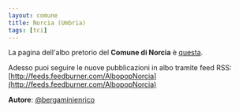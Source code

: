 ```yaml
---
layout: comune
title: Norcia (Umbria)
tags: [tci]
---
```


La pagina dell'albo pretorio del **Comune di Norcia** è [questa](http://www.halleyweb.com/c054035/mc/mc_gridev_messi.php?x=&servizio=&bck=http%3A%2F%2Fwww.halleyweb.com%2Fc054035%2Fpo%2Fil-comune-informa.php).

Adesso puoi seguire le nuove pubblicazioni in albo tramite feed RSS: [http://feeds.feedburner.com/AlbopopNorcia](http://feeds.feedburner.com/AlbopopNorcia)


**Autore**: [@bergaminienrico](https://twitter.com/bergaminienrico)
